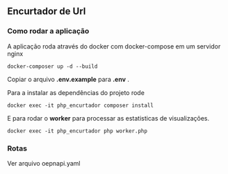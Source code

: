 ## Encurtador de Url

### Como rodar a aplicação

A aplicação roda através do docker com docker-compose em um servidor nginx

```shell
docker-composer up -d --build
```

Copiar o arquivo **.env.example** para **.env** .

Para a instalar as dependências do projeto rode 

```shell
docker exec -it php_encurtador composer install
```

E para rodar o **worker** para processar as estatisticas de visualizações.

```shell
docker exec -it php_encurtador php worker.php
```


### Rotas 

Ver arquivo oepnapi.yaml
